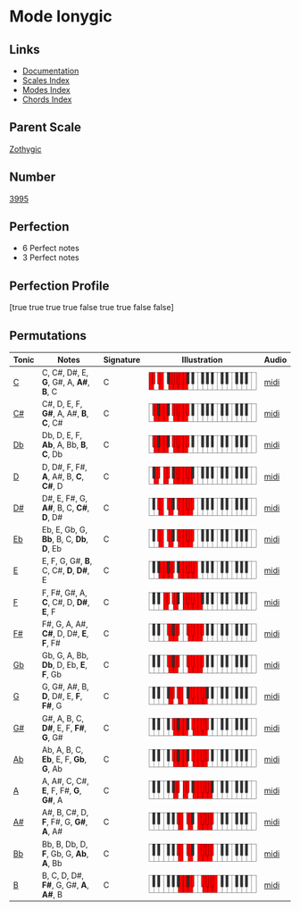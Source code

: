 # Mode Ionygic

## Links

- [Documentation](index.md)
- [Scales Index](Scales.md)
- [Modes Index](Modes.md)
- [Chords Index](Chords.md)

## Parent Scale

[Zothygic](ScaleZothygic.md)

## Number

[3995](https://ianring.com/musictheory/scales/3995)

## Perfection

- 6 Perfect notes
- 3 Perfect notes

## Perfection Profile

[true true true true false true true false false]

## Permutations

| Tonic | Notes | Signature | Illustration | Audio |
|-------|-------|-----------|--------------|-------|
| [C](ModeCNaturalIonygic.md) | C, C#, D#, E, **G**, G#, A, **A#**, **B**, C | C | ![CNaturalIonygic](ModeCNaturalIonygic.png) | [midi](https://github.com/edipermadi/music/blob/main/docs/ModeCNaturalIonygic.mid?raw=true) |
| [C#](ModeCSharpIonygic.md) | C#, D, E, F, **G#**, A, A#, **B**, **C**, C# | C | ![CSharpIonygic](ModeCSharpIonygic.png) | [midi](https://github.com/edipermadi/music/blob/main/docs/ModeCSharpIonygic.mid?raw=true) |
| [Db](ModeDFlatIonygic.md) | Db, D, E, F, **Ab**, A, Bb, **B**, **C**, Db | C | ![DFlatIonygic](ModeDFlatIonygic.png) | [midi](https://github.com/edipermadi/music/blob/main/docs/ModeDFlatIonygic.mid?raw=true) |
| [D](ModeDNaturalIonygic.md) | D, D#, F, F#, **A**, A#, B, **C**, **C#**, D | C | ![DNaturalIonygic](ModeDNaturalIonygic.png) | [midi](https://github.com/edipermadi/music/blob/main/docs/ModeDNaturalIonygic.mid?raw=true) |
| [D#](ModeDSharpIonygic.md) | D#, E, F#, G, **A#**, B, C, **C#**, **D**, D# | C | ![DSharpIonygic](ModeDSharpIonygic.png) | [midi](https://github.com/edipermadi/music/blob/main/docs/ModeDSharpIonygic.mid?raw=true) |
| [Eb](ModeEFlatIonygic.md) | Eb, E, Gb, G, **Bb**, B, C, **Db**, **D**, Eb | C | ![EFlatIonygic](ModeEFlatIonygic.png) | [midi](https://github.com/edipermadi/music/blob/main/docs/ModeEFlatIonygic.mid?raw=true) |
| [E](ModeENaturalIonygic.md) | E, F, G, G#, **B**, C, C#, **D**, **D#**, E | C | ![ENaturalIonygic](ModeENaturalIonygic.png) | [midi](https://github.com/edipermadi/music/blob/main/docs/ModeENaturalIonygic.mid?raw=true) |
| [F](ModeFNaturalIonygic.md) | F, F#, G#, A, **C**, C#, D, **D#**, **E**, F | C | ![FNaturalIonygic](ModeFNaturalIonygic.png) | [midi](https://github.com/edipermadi/music/blob/main/docs/ModeFNaturalIonygic.mid?raw=true) |
| [F#](ModeFSharpIonygic.md) | F#, G, A, A#, **C#**, D, D#, **E**, **F**, F# | C | ![FSharpIonygic](ModeFSharpIonygic.png) | [midi](https://github.com/edipermadi/music/blob/main/docs/ModeFSharpIonygic.mid?raw=true) |
| [Gb](ModeGFlatIonygic.md) | Gb, G, A, Bb, **Db**, D, Eb, **E**, **F**, Gb | C | ![GFlatIonygic](ModeGFlatIonygic.png) | [midi](https://github.com/edipermadi/music/blob/main/docs/ModeGFlatIonygic.mid?raw=true) |
| [G](ModeGNaturalIonygic.md) | G, G#, A#, B, **D**, D#, E, **F**, **F#**, G | C | ![GNaturalIonygic](ModeGNaturalIonygic.png) | [midi](https://github.com/edipermadi/music/blob/main/docs/ModeGNaturalIonygic.mid?raw=true) |
| [G#](ModeGSharpIonygic.md) | G#, A, B, C, **D#**, E, F, **F#**, **G**, G# | C | ![GSharpIonygic](ModeGSharpIonygic.png) | [midi](https://github.com/edipermadi/music/blob/main/docs/ModeGSharpIonygic.mid?raw=true) |
| [Ab](ModeAFlatIonygic.md) | Ab, A, B, C, **Eb**, E, F, **Gb**, **G**, Ab | C | ![AFlatIonygic](ModeAFlatIonygic.png) | [midi](https://github.com/edipermadi/music/blob/main/docs/ModeAFlatIonygic.mid?raw=true) |
| [A](ModeANaturalIonygic.md) | A, A#, C, C#, **E**, F, F#, **G**, **G#**, A | C | ![ANaturalIonygic](ModeANaturalIonygic.png) | [midi](https://github.com/edipermadi/music/blob/main/docs/ModeANaturalIonygic.mid?raw=true) |
| [A#](ModeASharpIonygic.md) | A#, B, C#, D, **F**, F#, G, **G#**, **A**, A# | C | ![ASharpIonygic](ModeASharpIonygic.png) | [midi](https://github.com/edipermadi/music/blob/main/docs/ModeASharpIonygic.mid?raw=true) |
| [Bb](ModeBFlatIonygic.md) | Bb, B, Db, D, **F**, Gb, G, **Ab**, **A**, Bb | C | ![BFlatIonygic](ModeBFlatIonygic.png) | [midi](https://github.com/edipermadi/music/blob/main/docs/ModeBFlatIonygic.mid?raw=true) |
| [B](ModeBNaturalIonygic.md) | B, C, D, D#, **F#**, G, G#, **A**, **A#**, B | C | ![BNaturalIonygic](ModeBNaturalIonygic.png) | [midi](https://github.com/edipermadi/music/blob/main/docs/ModeBNaturalIonygic.mid?raw=true) |

